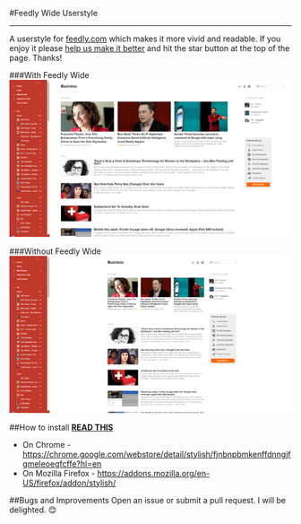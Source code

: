 #Feedly Wide Userstyle
___
A userstyle for [feedly.com](http://feedly.com/) which makes it more vivid and readable. If you enjoy it please [help us make it better](https://github.com/LubomirGeorgiev/FeedlyWide/issues) and hit the star button at the top of the page. Thanks!

###With Feedly Wide
![With Feedly Wide](images/with.jpg)

###Without Feedly Wide
![Without Feedly Wide](images/without.jpg)

##How to install
**[READ THIS](https://userstyles.org/help/stylish)**
 - On Chrome -  https://chrome.google.com/webstore/detail/stylish/fjnbnpbmkenffdnngjfgmeleoegfcffe?hl=en
 - On Mozilla Firefox - https://addons.mozilla.org/en-US/firefox/addon/stylish/
 
##Bugs and Improvements
Open an issue or submit a pull request. I will be delighted. :blush:
